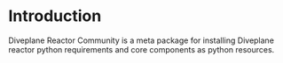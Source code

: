# Introduction 
Diveplane Reactor Community is a meta package for installing Diveplane reactor python requirements and core components as python resources.
